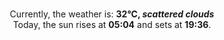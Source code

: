 <p  align="center"><br/>Currently, the weather is: <b> 32°C, <i>scattered clouds</i></b></br>Today, the sun rises at <b>05:04</b> and sets at <b>19:36</b>.</p>